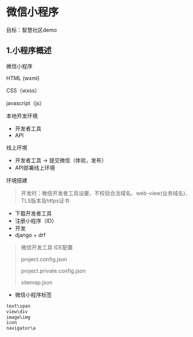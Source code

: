 # 微信小程序

目标：智慧社区demo



## 1.小程序概述

微信小程序 

HTML (wxml)

CSS（wxss）

javascript（js）



本地开发环境

- 开发者工具
- API



线上环境

- 开发者工具 -> 提交微信（体验，发布）
- API部署线上环境

环境搭建

> 开发时：微信开发者工具设置，不校验合法域名、web-view(业务域名)、TLS版本及https证书

- 下载开发者工具
- 注册小程序（ID）
- 开发
- django + drf

> 微信开发工具 IDE配置
>
> project.config.json
>
> project.private.config.json
>
> sitemap.json

- 微信小程序标签

```bash
text\span
view\div
image\img
icon
navigator\a
```



